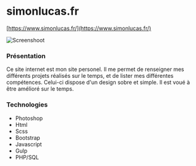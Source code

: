 # simonlucas.fr

[https://www.simonlucas.fr/](https://www.simonlucas.fr/)

![Screenshoot](https://www.simonlucas.fr/i/screen.png)

### Présentation

Ce site internet est mon site personel. Il me permet de renseigner mes différents projets réalisés sur le temps, et de lister mes différentes compétences.
Celui-ci dispose d'un design sobre et simple. Il est voué à être amélioré sur le temps.

### Technologies

- Photoshop
- Html
- Scss
- Bootstrap
- Javascript
- Gulp
- PHP/SQL